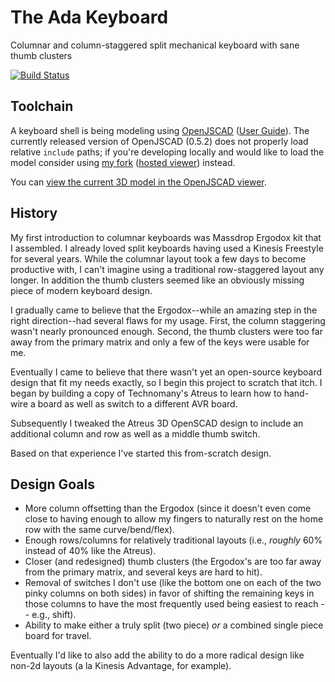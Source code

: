 # The Ada Keyboard
Columnar and column-staggered split mechanical keyboard with sane thumb clusters

[![Build Status](https://semaphoreci.com/api/v1/jcoleman/ada-keyboard/branches/master/badge.svg)](https://semaphoreci.com/jcoleman/ada-keyboard)

Toolchain
---

A keyboard shell is being modeling using [OpenJSCAD](http://openjscad.org) ([User Guide](https://en.wikibooks.org/wiki/OpenJSCAD_User_Guide)). The currently released version of OpenJSCAD (0.5.2) does not properly load relative `include` paths; if you're developing locally and would like to load the model consider using [my fork](https://github.com/jcoleman/OpenJSCAD.org/) ([hosted viewer](https://jcoleman.github.io/OpenJSCAD.org/)) instead.

You can [view the current 3D model in the OpenJSCAD viewer](https://jcoleman.github.io/OpenJSCAD.org/#https://raw.githubusercontent.com/jcoleman/ada-keyboard/master/case/main.js).

History
---

My first introduction to columnar keyboards was Massdrop Ergodox kit that I assembled. I already loved split keyboards having used a Kinesis Freestyle for several years. While the columnar layout took a few days to become productive with, I can't imagine using a traditional row-staggered layout any longer. In addition the thumb clusters seemed like an obviously missing piece of modern keyboard design.

I gradually came to believe that the Ergodox--while an amazing step in the right direction--had several flaws for my usage. First, the column staggering wasn't nearly pronounced enough. Second, the thumb clusters were too far away from the primary matrix and only a few of the keys were usable for me.

Eventually I came to believe that there wasn't yet an open-source keyboard design that fit my needs exactly, so I begin this project to scratch that itch. I began by building a copy of Technomany's Atreus to learn how to hand-wire a board as well as switch to a different AVR board.

Subsequently I tweaked the Atreus 3D OpenSCAD design to include an additional column and row as well as a middle thumb switch.

Based on that experience I've started this from-scratch design.


Design Goals
---

- More column offsetting than the Ergodox (since it doesn't even come close to having enough to allow my fingers to naturally rest on the home row with the same curve/bend/flex).
- Enough rows/columns for relatively traditional layouts (i.e., _roughly_ 60% instead of 40% like the Atreus).
- Closer (and redesigned) thumb clusters (the Ergodox's are too far away from the primary matrix, and several keys are hard to hit).
- Removal of switches I don't use (like the bottom one on each of the two pinky columns on both sides) in favor of shifting the remaining keys in those columns to have the most frequently used being easiest to reach -- e.g., shift).
- Ability to make either a truly split (two piece) _or_ a combined single piece board for travel.

Eventually I'd like to also add the ability to do a more radical design like non-2d layouts (a la Kinesis Advantage, for example).
